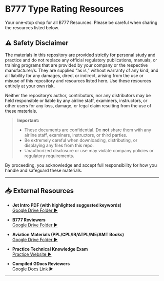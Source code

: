 # B777 Type Rating Resources

Your one-stop shop for all B777 Resources. Please be careful when sharing the resources listed below.

## ⚠️ Safety Disclaimer

The materials in this repository are provided strictly for personal study and practice and do not replace any official regulatory publications, manuals, or training programs that are provided by your company or the respective manufacturer/s. They are supplied “as is,” without warranty of any kind, and all liability for any damages, direct or indirect, arising from the use or misuse of this repository and resources listed here. Use these resources entirely at your own risk.

Neither the repository’s author, contributors, nor any distributors may be held responsible or liable by any airline staff, examiners, instructors, or other users for any loss, damage, or legal claim resulting from the use of these materials.

> **Important:**  
> - These documents are confidential. Do **not** share them with any airline staff, examiners, instructors, or third parties.  
> - Be extremely careful when downloading, distributing, or displaying any files from this repo.  
> - Unauthorized disclosure or use may violate company policies or regulatory requirements.  

By proceeding, you acknowledge and accept full responsibility for how you handle and safeguard these materials. 

---

## 📥 External Resources

- **Jet Intro PDF (with highlighted suggested keywords)**  
  [Google Drive Folder ▶️](https://drive.google.com/file/d/1p86E0gytOkZL64jgrexfxv0XaSjAQTAI/view?usp=sharing)

- **B777 Reviewers**  
  [Google Drive Folder ▶️](https://drive.google.com/drive/folders/1Vxexb5iGNe8ufjSCDVNTXsaA8SpkJ32P)

- **Aviation Materials (PPL/CPL/IR/ATPL/ME/AMT Books)**  
  [Google Drive Folder ▶️](https://drive.google.com/drive/folders/1oYYbaW6QbshQke3Happ3Iz8KaEb9UON4)

- **Practice Technical Knowledge Exam**  
  [Practice Website ▶️](https://sirlagsalot9913.github.io/B777-TKE-Reviewer/)

- **Compiled GDocs Reviewers**  
  [Google Docs Link ▶️](https://docs.google.com/document/d/1fNLVKQg9SF7NK4YEsP-ZobtWN1S9LH4sQ_RAdWhUGSo/edit?usp=sharing)
  
---
